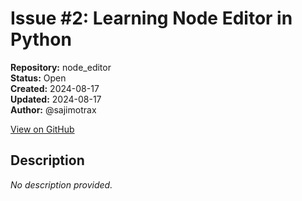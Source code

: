 # Issue #2: Learning Node Editor in Python

**Repository:** node_editor  
**Status:** Open  
**Created:** 2024-08-17  
**Updated:** 2024-08-17  
**Author:** @sajimotrax  

[View on GitHub](https://github.com/Simtestlab/node_editor/issues/2)

## Description

*No description provided.*